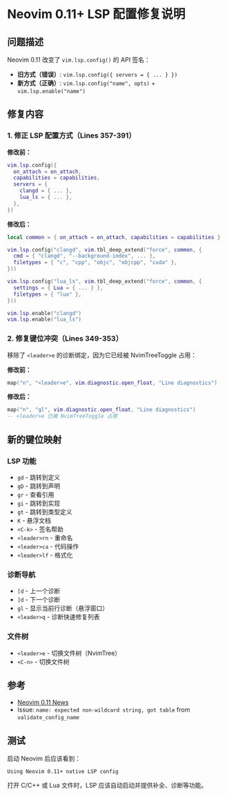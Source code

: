 # Neovim 0.11+ LSP 配置修复说明

## 问题描述

Neovim 0.11 改变了 `vim.lsp.config()` 的 API 签名：
- **旧方式（错误）**: `vim.lsp.config({ servers = { ... } })`
- **新方式（正确）**: `vim.lsp.config("name", opts)` + `vim.lsp.enable("name")`

## 修复内容

### 1. 修正 LSP 配置方式（Lines 357-391）

**修改前：**
```lua
vim.lsp.config({
  on_attach = on_attach,
  capabilities = capabilities,
  servers = {
    clangd = { ... },
    lua_ls = { ... },
  },
})
```

**修改后：**
```lua
local common = { on_attach = on_attach, capabilities = capabilities }

vim.lsp.config("clangd", vim.tbl_deep_extend("force", common, {
  cmd = { "clangd", "--background-index", ... },
  filetypes = { "c", "cpp", "objc", "objcpp", "cuda" },
}))

vim.lsp.config("lua_ls", vim.tbl_deep_extend("force", common, {
  settings = { Lua = { ... } },
  filetypes = { "lua" },
}))

vim.lsp.enable("clangd")
vim.lsp.enable("lua_ls")
```

### 2. 修复键位冲突（Lines 349-353）

移除了 `<leader>e` 的诊断绑定，因为它已经被 NvimTreeToggle 占用：

**修改前：**
```lua
map("n", "<leader>e", vim.diagnostic.open_float, "Line diagnostics")
```

**修改后：**
```lua
map("n", "gl", vim.diagnostic.open_float, "Line diagnostics")
-- <leader>e 已被 NvimTreeToggle 占用
```

## 新的键位映射

### LSP 功能
- `gd` - 跳转到定义
- `gD` - 跳转到声明
- `gr` - 查看引用
- `gi` - 跳转到实现
- `gt` - 跳转到类型定义
- `K` - 悬浮文档
- `<C-k>` - 签名帮助
- `<leader>rn` - 重命名
- `<leader>ca` - 代码操作
- `<leader>lf` - 格式化

### 诊断导航
- `[d` - 上一个诊断
- `]d` - 下一个诊断
- `gl` - 显示当前行诊断（悬浮窗口）
- `<leader>q` - 诊断快速修复列表

### 文件树
- `<leader>e` - 切换文件树（NvimTree）
- `<C-n>` - 切换文件树

## 参考

- [Neovim 0.11 News](https://neovim.io/doc/user/news-0.11.html)
- Issue: `name: expected non-wildcard string, got table` from `validate_config_name`

## 测试

启动 Neovim 后应该看到：
```
Using Neovim 0.11+ native LSP config
```

打开 C/C++ 或 Lua 文件时，LSP 应该自动启动并提供补全、诊断等功能。
